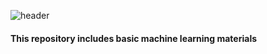 ![header](https://capsule-render.vercel.app/api?type=shark&color=auto&height=300&section=header&text=ML-basic&fontSize=90)
#### This repository includes basic machine learning materials
